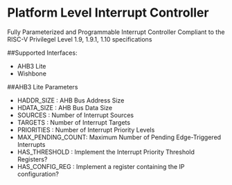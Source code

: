 # Platform Level Interrupt Controller
Fully Parameterized and Programmable Interrupt Controller
Compliant to the RISC-V Privilegel Level 1.9, 1.9.1, 1.10 specifications

##Supported Interfaces:
- AHB3 Lite
- Wishbone

##AHB3 Lite Parameters
- HADDR_SIZE       : AHB Bus Address Size
- HDATA_SIZE       : AHB Bus Data Size
- SOURCES          : Number of Interrupt Sources
- TARGETS          : Number of Interrupt Targets
- PRIORITIES       : Number of Interrupt Priority Levels
- MAX_PENDING_COUNT: Maximum Number of Pending Edge-Triggered Interrupts
- HAS_THRESHOLD    : Implement the Interrupt Priority Threshold Registers?
- HAS_CONFIG_REG   : Implement a register containing the IP configuration?


